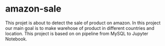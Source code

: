 # amazon-sale
This projet is about to detect the sale of product on amazon.
In this project our main goal is to make warehose of product in different countries and location.
This project is based on on pipeline from MySQL to Jupyter Notebook.
